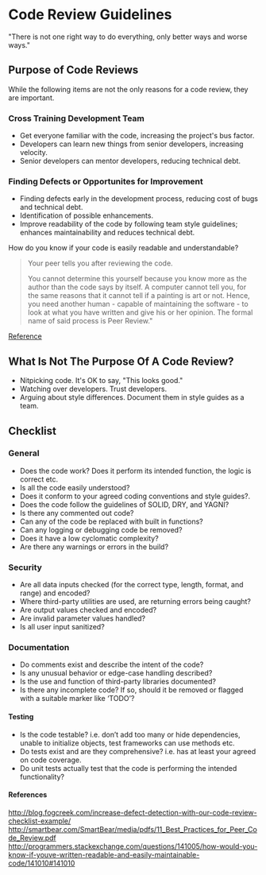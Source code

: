 # Code Review Guidelines

"There is not one right way to do everything, only better ways and worse ways."

## Purpose of Code Reviews

While the following items are not the only reasons for a code review, they are important.

### Cross Training Development Team

- Get everyone familiar with the code, increasing the project's bus factor.
- Developers can learn new things from senior developers, increasing velocity.
- Senior developers can mentor developers, reducing technical debt.

### Finding Defects or Opportunites for Improvement

- Finding defects early in the development process, reducing cost of bugs and technical debt.
- Identification of possible enhancements.
- Improve readability of the code by following team style guidelines; enhances maintainability and reduces technical debt.

How do you know if your code is easily readable and understandable?

> Your peer tells you after reviewing the code. 
> 
> You cannot determine this yourself because you know more as the author than the code says by itself. A computer cannot tell you, for the same reasons that it cannot tell if a painting is art or not. Hence, you need another human - capable of maintaining the software - to look at what you have written and give his or her opinion. The formal name of said process is Peer Review."
 
[Reference](http://programmers.stackexchange.com/questions/141005/how-would-you-know-if-youve-written-readable-and-easily-maintainable-code/141010#141010)

## What Is **Not** The Purpose Of A Code Review?

- Nitpicking code. It's OK to say, "This looks good."
- Watching over developers. Trust developers.
- Arguing about style differences. Document them in style guides as a team.

## Checklist

### General

- Does the code work? Does it perform its intended function, the logic is correct etc.
- Is all the code easily understood?
- Does it conform to your agreed coding conventions and style guides?.
- Does the code follow the guidelines of SOLID, DRY, and YAGNI?
- Is there any commented out code?
- Can any of the code be replaced with built in functions?
- Can any logging or debugging code be removed?
- Does it have a low cyclomatic complexity?
- Are there any warnings or errors in the build?

### Security

- Are all data inputs checked (for the correct type, length, format, and range) and encoded?
- Where third-party utilities are used, are returning errors being caught?
- Are output values checked and encoded?
- Are invalid parameter values handled?
- Is all user input sanitized?

### Documentation

- Do comments exist and describe the intent of the code?
- Is any unusual behavior or edge-case handling described?
- Is the use and function of third-party libraries documented?
- Is there any incomplete code? If so, should it be removed or flagged with a suitable marker like ‘TODO’?

#### Testing

- Is the code testable? i.e. don’t add too many or hide dependencies, unable to initialize objects, test frameworks can use methods etc.
- Do tests exist and are they comprehensive? i.e. has at least your agreed on code coverage.
- Do unit tests actually test that the code is performing the intended functionality?

#### References 

http://blog.fogcreek.com/increase-defect-detection-with-our-code-review-checklist-example/
http://smartbear.com/SmartBear/media/pdfs/11_Best_Practices_for_Peer_Code_Review.pdf
http://programmers.stackexchange.com/questions/141005/how-would-you-know-if-youve-written-readable-and-easily-maintainable-code/141010#141010